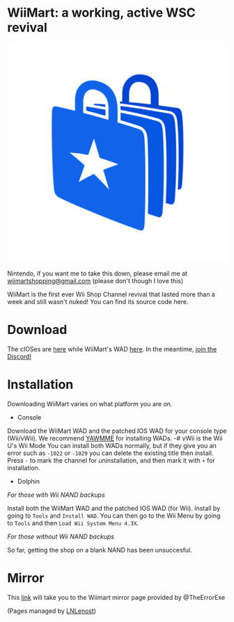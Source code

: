# WiiMart: a working, active WSC revival

<img src="WiiMart_star_logo.png" alt="WiiMart's logo">

Nintendo, if you want me to take this down, please email me at wiimartshopping@gmail.com
(please don't though I love this)

WiiMart is the first ever Wii Shop Channel revival that lasted more than a week and still wasn't nuked!
You can find its source code here.

# Download
The cIOSes are [here](https://wiimart.github.io/cIOS/) while WiiMart's WAD [here](https://wiimart.github.io/wad/).
In the meantime, [join the Discord!](https://dsc.gg/WiiMart)

# Installation
Downloading WiiMart varies on what platform you are on.

- Console

Download the WiiMart WAD and the patched IOS WAD for your console type (Wii/vWii). We recommend [YAWMME](https://oscwii.org/library/app/yawmME) for installing WADs.
-# vWii is the Wii U's Wii Mode
You can install both WADs normally, but if they give you an error such as `-1022` or `-1029` you can delete the existing title then install. Press `-` to mark the channel for uninstallation, and then mark it with `+` for installation.

- Dolphin

*For those with Wii NAND backups*

Install both the WiiMart WAD and the patched IOS WAD (for Wii). Install by going to `Tools` and `Install WAD`. You can then go to the Wii Menu by going to `Tools` and then `Load Wii System Menu 4.3X`.

*For those without Wii NAND backups*

So far, getting the shop on a blank NAND has been unsuccesful.

# Mirror
This [link](https://mirrors.theerrorexe.dev/wiimart/) will take you to the Wiimart mirror page provided by @TheErrorExe


(Pages managed by [LNLenost](https://github.com/LNLenost))
